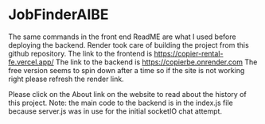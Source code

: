 # JobFinderAIBE
The same commands in the front end ReadME are what I used before deploying the backend. Render took care of building the project 
from this github repository. 
The link to the frontend is https://copier-rental-fe.vercel.app/
The link to the backend is https://copierbe.onrender.com
The free version seems to spin down after a time so if the site is not working right please refresh the render link.

Please click on the About link on the website to read about the history of this project.
Note: the main code to the backend is in the index.js file because server.js was in use for the initial socketIO chat attempt.
